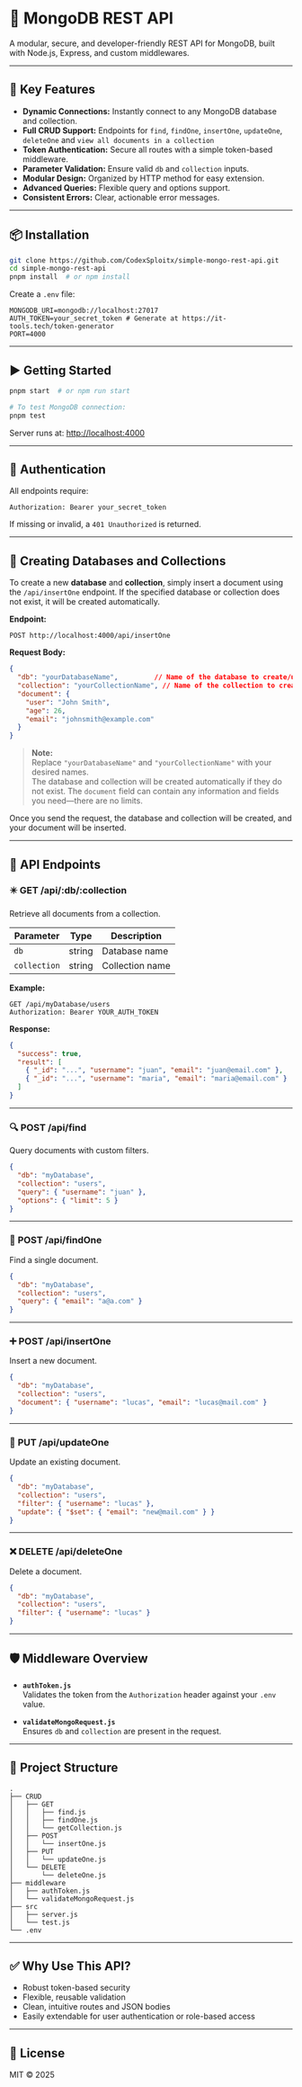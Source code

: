 
# 🧩 MongoDB REST API

A modular, secure, and developer-friendly REST API for MongoDB, built with Node.js, Express, and custom middlewares.

---

## 🚀 **Key Features**

- **Dynamic Connections:** Instantly connect to any MongoDB database and collection.
- **Full CRUD Support:** Endpoints for `find`, `findOne`, `insertOne`, `updateOne`, `deleteOne` and `view all documents in a collection`
- **Token Authentication:** Secure all routes with a simple token-based middleware.
- **Parameter Validation:** Ensure valid `db` and `collection` inputs.
- **Modular Design:** Organized by HTTP method for easy extension.
- **Advanced Queries:** Flexible query and options support.
- **Consistent Errors:** Clear, actionable error messages.

---

## 📦 **Installation**

```bash
git clone https://github.com/CodexSploitx/simple-mongo-rest-api.git
cd simple-mongo-rest-api
pnpm install  # or npm install
```

Create a `.env` file:

```env
MONGODB_URI=mongodb://localhost:27017
AUTH_TOKEN=your_secret_token # Generate at https://it-tools.tech/token-generator
PORT=4000
```

---

## ▶️ **Getting Started**

```bash
pnpm start  # or npm run start

# To test MongoDB connection:
pnpm test
```

Server runs at: [http://localhost:4000](http://localhost:4000)

---

## 🔐 **Authentication**

All endpoints require:

```
Authorization: Bearer your_secret_token
```

If missing or invalid, a `401 Unauthorized` is returned.

---
## 🛄 **Creating Databases and Collections**

To create a new **database** and **collection**, simply insert a document using the `/api/insertOne` endpoint. If the specified database or collection does not exist, it will be created automatically.

**Endpoint:**
```
POST http://localhost:4000/api/insertOne
```

**Request Body:**
```json
{
  "db": "yourDatabaseName",         // Name of the database to create/use
  "collection": "yourCollectionName", // Name of the collection to create/use
  "document": {
    "user": "John Smith",
    "age": 26,
    "email": "johnsmith@example.com"
  }
}
```

> **Note:**  
> Replace `"yourDatabaseName"` and `"yourCollectionName"` with your desired names.  
> The database and collection will be created automatically if they do not exist.
> The `document` field can contain any information and fields you need—there are no limits.

Once you send the request, the database and collection will be created, and your document will be inserted.


---

## 📘 **API Endpoints**

### ✴️ **GET /api/:db/:collection**

Retrieve all documents from a collection.

| Parameter    | Type    | Description        |
|--------------|---------|--------------------|
| `db`         | string  | Database name      |
| `collection` | string  | Collection name    |

**Example:**

```http
GET /api/myDatabase/users
Authorization: Bearer YOUR_AUTH_TOKEN
```

**Response:**

```json
{
  "success": true,
  "result": [
    { "_id": "...", "username": "juan", "email": "juan@email.com" },
    { "_id": "...", "username": "maria", "email": "maria@email.com" }
  ]
}
```

---

### 🔍 **POST /api/find**

Query documents with custom filters.

```json
{
  "db": "myDatabase",
  "collection": "users",
  "query": { "username": "juan" },
  "options": { "limit": 5 }
}
```

---

### 🔎 **POST /api/findOne**

Find a single document.

```json
{
  "db": "myDatabase",
  "collection": "users",
  "query": { "email": "a@a.com" }
}
```

---

### ➕ **POST /api/insertOne**

Insert a new document.

```json
{
  "db": "myDatabase",
  "collection": "users",
  "document": { "username": "lucas", "email": "lucas@mail.com" }
}
```

---

### 📝 **PUT /api/updateOne**

Update an existing document.

```json
{
  "db": "myDatabase",
  "collection": "users",
  "filter": { "username": "lucas" },
  "update": { "$set": { "email": "new@mail.com" } }
}
```

---

### ❌ **DELETE /api/deleteOne**

Delete a document.

```json
{
  "db": "myDatabase",
  "collection": "users",
  "filter": { "username": "lucas" }
}
```

---

## 🛡️ **Middleware Overview**

- **`authToken.js`**  
  Validates the token from the `Authorization` header against your `.env` value.

- **`validateMongoRequest.js`**  
  Ensures `db` and `collection` are present in the request.

---

## 📂 **Project Structure**

```
.
├── CRUD
│   ├── GET
│   │   ├── find.js
│   │   ├── findOne.js
│   │   └── getCollection.js
│   ├── POST
│   │   └── insertOne.js
│   ├── PUT
│   │   └── updateOne.js
│   └── DELETE
│       └── deleteOne.js
├── middleware
│   ├── authToken.js
│   └── validateMongoRequest.js
├── src
│   ├── server.js
│   └── test.js
└── .env
```

---

## ✅ **Why Use This API?**

- Robust token-based security
- Flexible, reusable validation
- Clean, intuitive routes and JSON bodies
- Easily extendable for user authentication or role-based access

---

## 📄 **License**

MIT © 2025

